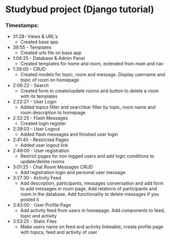 # Studybud project (Django tutorial)

### Timestamps:
- 31:28- Views & URL's
    - Created base app
- 39:55 - Templates
    - Created urls file on base app
- 1:04:25 - Database & Admin Panel
    - Created templates for home and room, extended from main and nav
- 1:39:00 - CRUD
    - Created models for topic, room and message. Display username and topic of room on homepage
- 2:06:22 - Search
    - Created form to create/update rooms and button to delete a room with its templates
- 2:22:27 - User Login
    - Added topics filter and searchbar filter by topic, room name and room description to homepage
- 2:32:25 - Flash Messages
    - Created login register
- 2:39:03 - User Logout
    - Added flash messages and finished user login
- 2:41:45 - Restricted Pages
    - Added user logout link
- 2:49:00 - User registration
    - Restrict pages for non logged users and add logic conditions to update/delete rooms
- 3:01:25 -  Chat Room Messages CRUD
    - Add registration login and personal user message
- 3:27:30 - Activity Feed
    - Add description, participants, messages conversation and add form to add messages in room page. Add relations of participants and room in the database. Add functionality to delete messages if you posted it
- 3:43:00 - User Profile Page
    - Add activity feed from users in homepage. Add components to feed, topic and activity
- 3:53:25 - Static Files
    - Make users name on feed and activity linkeable, create profile page with topics, feed and activity of user